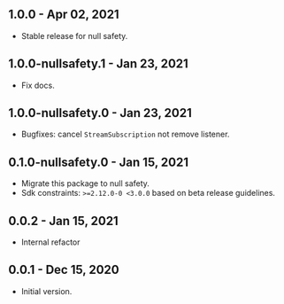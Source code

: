 ## 1.0.0 - Apr 02, 2021

-   Stable release for null safety.

## 1.0.0-nullsafety.1 - Jan 23, 2021

-   Fix docs.

## 1.0.0-nullsafety.0 - Jan 23, 2021

-   Bugfixes: cancel `StreamSubscription` not remove listener.

## 0.1.0-nullsafety.0 - Jan 15, 2021

-   Migrate this package to null safety.
-   Sdk constraints: `>=2.12.0-0 <3.0.0` based on beta release guidelines.

## 0.0.2 - Jan 15, 2021

-   Internal refactor

## 0.0.1 - Dec 15, 2020

-   Initial version.
